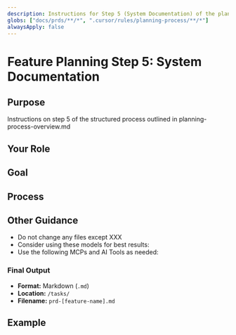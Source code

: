 ```yaml
---
description: Instructions for Step 5 (System Documentation) of the planning process.
globs: ["docs/prds/**/*", ".cursor/rules/planning-process/**/*"]
alwaysApply: false
---
```


# Feature Planning Step 5: System Documentation

## Purpose

Instructions on step 5 of the structured process outlined in planning-process-overview.md

## Your Role

## Goal

## Process

## Other Guidance

- Do not change any files except XXX
- Consider using these models for best results:
- Use the following MCPs and AI Tools as needed:

### Final Output

- **Format:** Markdown (`.md`)
- **Location:** `/tasks/`
- **Filename:** `prd-[feature-name].md`

## Example
